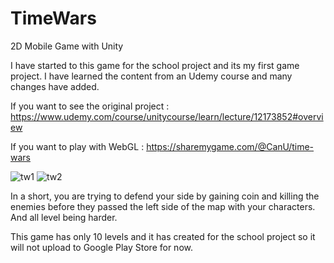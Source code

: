 # TimeWars
2D Mobile Game with Unity

I have started to this game for the school project and its my first game project. I have learned the content from an Udemy course and many changes have added.

If you want to see the original project : https://www.udemy.com/course/unitycourse/learn/lecture/12173852#overview

If you want to play with WebGL : https://sharemygame.com/@CanU/time-wars

<img src="https://i.ibb.co/QNZ8MLD/tw1.png" alt="tw1" border="0">
<img src="https://i.ibb.co/C02W5dM/tw2.png" alt="tw2" border="0">

In a short, you are trying to defend your side by gaining coin and killing the enemies before they passed the left side of the map with your characters. And all level being harder.

This game has only 10 levels and it has created for the school project so it will not upload to Google Play Store for now.
